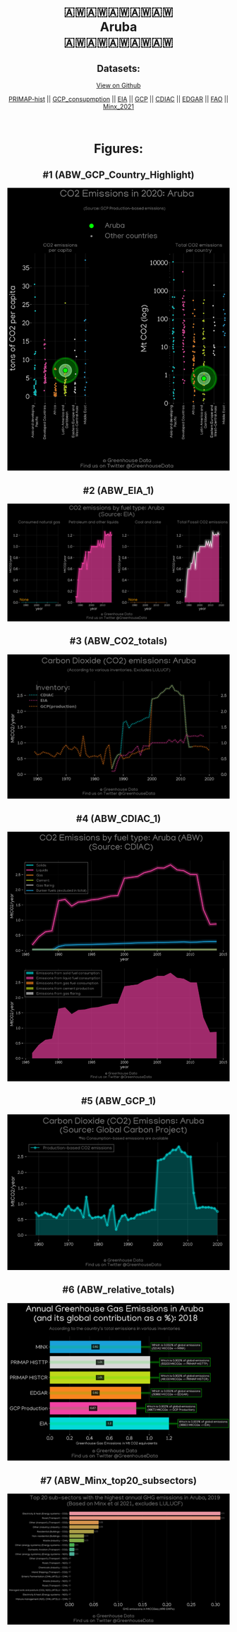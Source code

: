 
<center>
<h1 align="center">
🇦🇼🇦🇼🇦🇼🇦🇼🇦🇼
<br>
Aruba
<br>
🇦🇼🇦🇼🇦🇼🇦🇼🇦🇼
</h1>
<h2>Datasets:</h2>
<p><a href="https://github.com/dquintani/GreenhouseData/tree/master/country_data/ABW_Aruba/data">View on Github</a>
<br></p><p><a href="data/ABW_PRIMAP-hist.csv">PRIMAP-hist</a> || <a href="data/ABW_GCP_consupmption.csv">GCP_consupmption</a> || <a href="data/ABW_EIA.csv">EIA</a> || <a href="data/ABW_GCP.csv">GCP</a> || <a href="data/ABW_CDIAC.csv">CDIAC</a> || <a href="data/ABW_EDGAR.csv">EDGAR</a> || <a href="data/ABW_FAO.csv">FAO</a> || <a href="data/ABW_Minx_2021.csv">Minx_2021</a></p><p><br></p>
<h1>Figures:</h1><h2>#1 (ABW_GCP_Country_Highlight)</h2>
<p><img alt="" src="figures/ABW_GCP_Country_Highlight.png" /></p><h2>#2 (ABW_EIA_1)</h2>
<p><img alt="" src="figures/ABW_EIA_1.png" /></p><h2>#3 (ABW_CO2_totals)</h2>
<p><img alt="" src="figures/ABW_CO2_totals.png" /></p><h2>#4 (ABW_CDIAC_1)</h2>
<p><img alt="" src="figures/ABW_CDIAC_1.png" /></p><h2>#5 (ABW_GCP_1)</h2>
<p><img alt="" src="figures/ABW_GCP_1.png" /></p><h2>#6 (ABW_relative_totals)</h2>
<p><img alt="" src="figures/ABW_relative_totals.png" /></p><h2>#7 (ABW_Minx_top20_subsectors)</h2>
<p><img alt="" src="figures/ABW_Minx_top20_subsectors.png" /></p>